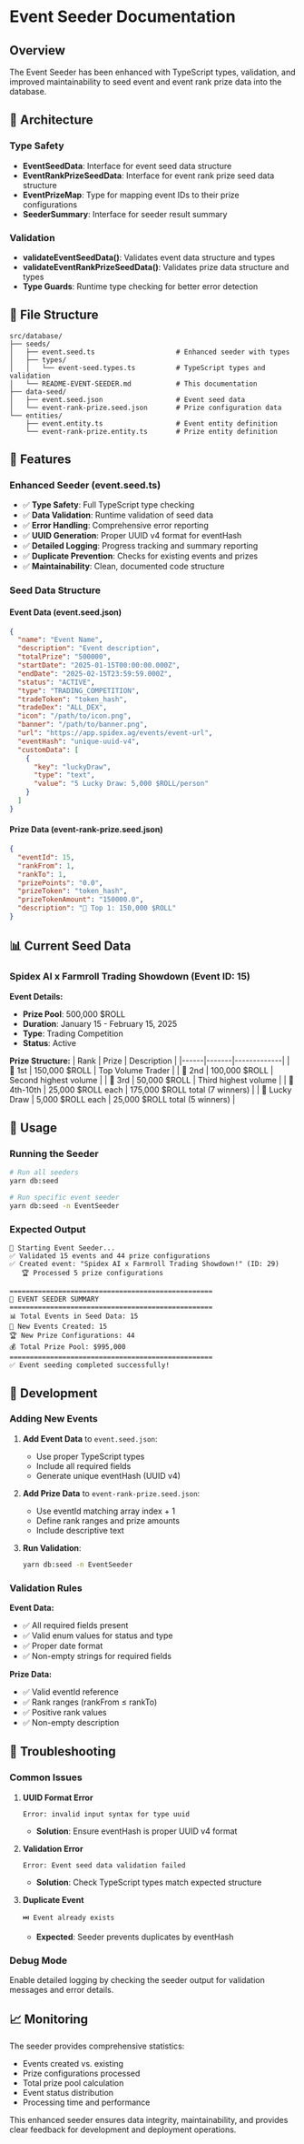 # Event Seeder Documentation

## Overview

The Event Seeder has been enhanced with TypeScript types, validation, and improved maintainability to seed event and event rank prize data into the database.

## 🔧 Architecture

### Type Safety
- **EventSeedData**: Interface for event seed data structure
- **EventRankPrizeSeedData**: Interface for event rank prize seed data structure
- **EventPrizeMap**: Type for mapping event IDs to their prize configurations
- **SeederSummary**: Interface for seeder result summary

### Validation
- **validateEventSeedData()**: Validates event data structure and types
- **validateEventRankPrizeSeedData()**: Validates prize data structure and types
- **Type Guards**: Runtime type checking for better error detection

## 📁 File Structure

```
src/database/
├── seeds/
│   ├── event.seed.ts                    # Enhanced seeder with types
│   ├── types/
│   │   └── event-seed.types.ts          # TypeScript types and validation
│   └── README-EVENT-SEEDER.md           # This documentation
├── data-seed/
│   ├── event.seed.json                  # Event seed data
│   └── event-rank-prize.seed.json       # Prize configuration data
└── entities/
    ├── event.entity.ts                  # Event entity definition
    └── event-rank-prize.entity.ts       # Prize entity definition
```

## 🎯 Features

### Enhanced Seeder (event.seed.ts)
- ✅ **Type Safety**: Full TypeScript type checking
- ✅ **Data Validation**: Runtime validation of seed data
- ✅ **Error Handling**: Comprehensive error reporting
- ✅ **UUID Generation**: Proper UUID v4 format for eventHash
- ✅ **Detailed Logging**: Progress tracking and summary reporting
- ✅ **Duplicate Prevention**: Checks for existing events and prizes
- ✅ **Maintainability**: Clean, documented code structure

### Seed Data Structure

#### Event Data (event.seed.json)
```json
{
  "name": "Event Name",
  "description": "Event description",
  "totalPrize": "500000",
  "startDate": "2025-01-15T00:00:00.000Z",
  "endDate": "2025-02-15T23:59:59.000Z",
  "status": "ACTIVE",
  "type": "TRADING_COMPETITION",
  "tradeToken": "token_hash",
  "tradeDex": "ALL_DEX",
  "icon": "/path/to/icon.png",
  "banner": "/path/to/banner.png",
  "url": "https://app.spidex.ag/events/event-url",
  "eventHash": "unique-uuid-v4",
  "customData": [
    {
      "key": "luckyDraw",
      "type": "text",
      "value": "5 Lucky Draw: 5,000 $ROLL/person"
    }
  ]
}
```

#### Prize Data (event-rank-prize.seed.json)
```json
{
  "eventId": 15,
  "rankFrom": 1,
  "rankTo": 1,
  "prizePoints": "0.0",
  "prizeToken": "token_hash",
  "prizeTokenAmount": "150000.0",
  "description": "🥇 Top 1: 150,000 $ROLL"
}
```

## 📊 Current Seed Data

### Spidex AI x Farmroll Trading Showdown (Event ID: 15)

**Event Details:**
- **Prize Pool**: 500,000 $ROLL
- **Duration**: January 15 - February 15, 2025
- **Type**: Trading Competition
- **Status**: Active

**Prize Structure:**
| Rank | Prize | Description |
|------|-------|-------------|
| 🥇 1st | 150,000 $ROLL | Top Volume Trader |
| 🥈 2nd | 100,000 $ROLL | Second highest volume |
| 🥉 3rd | 50,000 $ROLL | Third highest volume |
| 🏅 4th-10th | 25,000 $ROLL each | 175,000 $ROLL total (7 winners) |
| 🎲 Lucky Draw | 5,000 $ROLL each | 25,000 $ROLL total (5 winners) |

## 🚀 Usage

### Running the Seeder
```bash
# Run all seeders
yarn db:seed

# Run specific event seeder
yarn db:seed -n EventSeeder
```

### Expected Output
```
🎯 Starting Event Seeder...
✅ Validated 15 events and 44 prize configurations
✅ Created event: "Spidex AI x Farmroll Trading Showdown!" (ID: 29)
   🏆 Processed 5 prize configurations

==================================================
🎯 EVENT SEEDER SUMMARY
==================================================
📊 Total Events in Seed Data: 15
📝 New Events Created: 15
🏆 New Prize Configurations: 44
💰 Total Prize Pool: $995,000
==================================================
✅ Event seeding completed successfully!
```

## 🔧 Development

### Adding New Events

1. **Add Event Data** to `event.seed.json`:
   - Use proper TypeScript types
   - Include all required fields
   - Generate unique eventHash (UUID v4)

2. **Add Prize Data** to `event-rank-prize.seed.json`:
   - Use eventId matching array index + 1
   - Define rank ranges and prize amounts
   - Include descriptive text

3. **Run Validation**:
   ```bash
   yarn db:seed -n EventSeeder
   ```

### Validation Rules

**Event Data:**
- ✅ All required fields present
- ✅ Valid enum values for status and type
- ✅ Proper date format
- ✅ Non-empty strings for required fields

**Prize Data:**
- ✅ Valid eventId reference
- ✅ Rank ranges (rankFrom ≤ rankTo)
- ✅ Positive rank values
- ✅ Non-empty description

## 🐛 Troubleshooting

### Common Issues

1. **UUID Format Error**
   ```
   Error: invalid input syntax for type uuid
   ```
   - **Solution**: Ensure eventHash is proper UUID v4 format

2. **Validation Error**
   ```
   Error: Event seed data validation failed
   ```
   - **Solution**: Check TypeScript types match expected structure

3. **Duplicate Event**
   ```
   ⏭️ Event already exists
   ```
   - **Expected**: Seeder prevents duplicates by eventHash

### Debug Mode
Enable detailed logging by checking the seeder output for validation messages and error details.

## 📈 Monitoring

The seeder provides comprehensive statistics:
- Events created vs. existing
- Prize configurations processed
- Total prize pool calculation
- Event status distribution
- Processing time and performance

This enhanced seeder ensures data integrity, maintainability, and provides clear feedback for development and deployment operations.